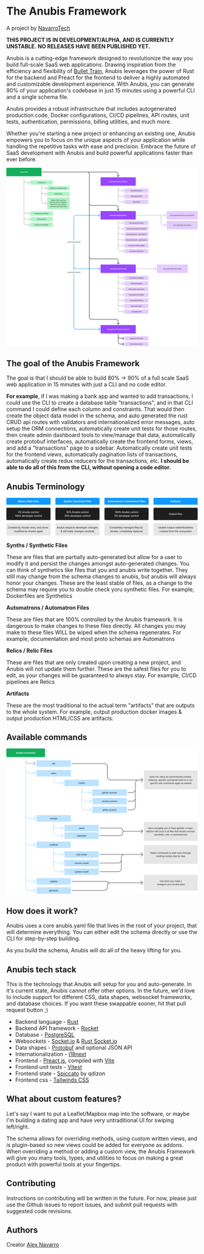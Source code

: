 # The Anubis Framework
A project by [NavarroTech](https://www.navarrotech.net/)

**THIS PROJECT IS IN DEVELOPMENT/ALPHA, AND IS CURRENTLY UNSTABLE.**
**NO RELEASES HAVE BEEN PUBLISHED YET.**

Anubis is a cutting-edge framework designed to revolutionize the way you build full-scale SaaS web applications. Drawing inspiration from the efficiency and flexibility of [Bullet Train](https://bullettrain.co/), Anubis leverages the power of Rust for the backend and Preact for the frontend to deliver a highly automated and customizable development experience. With Anubis, you can generate 90% of your application's codebase in just 15 minutes using a powerful CLI and a single schema file.

Anubis provides a robust infrastructure that includes autogenerated production code, Docker configurations, CI/CD pipelines, API routes, unit tests, authentication, permissions, billing utilities, and much more.

Whether you're starting a new project or enhancing an existing one, Anubis empowers you to focus on the unique aspects of your application while handling the repetitive tasks with ease and precision. Embrace the future of SaaS development with Anubis and build powerful applications faster than ever before.

![The Anubis Framework](documentation/images/overview.png "The Anubis Framework")

## The goal of the Anubis Framework
The goal is that I should be able to build 80% -> 90% of a full scale SaaS web application in 15 minutes with just a CLI and no code editor.

**For example**, if I was making a bank app and wanted to add transactions, I could use the CLI to create a database table "transactions", and in that CLI command I could define each column and constraints. That would then create the object data model in the schema, and auto generated the rust CRUD api routes with validators and internationalized error messages, auto setup the ORM connections, automatically create unit tests for those routes, then create admin dashboard tools to view/manage that data, automatically create protobuf interfaces, automatically create the frontend forms, views, and add a "transactions" page to a sidebar. Automatically create unit tests for the frontend views, automatically pagination lists of transactions, automatically create redux reducers for the transactions, etc. **I should be able to do all of this from the CLI, without opening a code editor.**

## Anubis Terminology
![Anubis terminology](documentation/images/terminology.png "Anubis terminology, synths, synthetic files, automatrons, automatron files, relics, relic files, artifacts")

**Synths / Synthetic Files**

  These are files that are partially auto-generated but allow for a user to modify it and persist the changes amongst auto-generated changes.
  You can think of synthetics like files that you and anubis write together. They still may change from the schema changes to anubis, but anubis will always honor your changes.
  These are the least stable of files, as a change to the schema may require you to double check yoru synthetic files.
  For example, Dockerfiles are Synthetics

**Automatrons / Automatron Files**

  These are files that are 100% controlled by the Anubis framework. It is dangerous to make changes to these files directly.
  All changes you may make to these files WILL be wiped when the schema regenerates.
  For example, documentation and most proto schemas are Automatrons

**Relics / Relic Files**

  These are files that are only created upon creating a new project, and Anubis will not update them further.
  These are the safest files for you to edit, as your changes will be guaranteed to always stay.
  For example, CI/CD pipelines are Relics

**Artifacts**

  These are the most traditional to the actual term "artifacts" that are outputs to the whole system.
  For example, output production docker images & output production HTML/CSS are artifacts.

## Available commands
![Anubis commands](documentation/images/commands.png "Anubis commands")

## How does it work?
Anubis uses a core anubis.yaml file that lives in the root of your project, that will determine everything. You can either edit the schema directly or use the CLI for step-by-step building.

As you build the schema, Anubis will do all of the heavy lifting for you.

## Anubis tech stack
This is the technology that Anubis will setup for you and auto-generate.
In it's current state, Anubis cannot offer other options. 
In the future, we'd love to include support for different CSS, data shapes, websocket frameworks, and database choices.
If you want these swappable sooner, hit that pull request button ;)

* Backend language - [Rust](https://www.rust-lang.org/)
* Backend API framework - [Rocket](https://rocket.rs/)
* Database - [PostgreSQL](https://www.postgresql.org/)
* Websockets - [Socket.io](https://socket.io/) & [Rust Socket.io](https://github.com/1c3t3a/rust-socketio)
* Data shapes - [Protobuf]() and optional JSON API
* Internationalization - [i18next](https://www.i18next.com/)
* Frontend - [Preact.js](https://preactjs.com/), compiled with [Vite](https://vitejs.dev/)
* Frontend unit tests - [Vitest](https://vitest.dev/)
* Frontend state - [Spiccato](https://www.npmjs.com/package/spiccato) by qdizon
* Frontend css - [Tailwinds CSS](https://tailwindcss.com/)

## What about custom features?
Let's say I want to put a Leaflet/Mapbox map into the software, or maybe I'm building a dating app and have very untraditional UI for swiping left/right. 

The schema allows for overriding methods, using custom written views, and is plugin-based so new views could be added for everyone as addons. When overriding a method or adding a custom view, the Anubis Framework will give you many tools, types, and utilities to focus on making a great product with powerful tools at your fingertips.

## Contributing
Instructions on contributing will be written in the future. For now, please just use the Github issues to report issues, and submit pull requests with suggested code revisions.

## Authors
Creator [Alex Navarro](https://github.com/navarrotech/)
